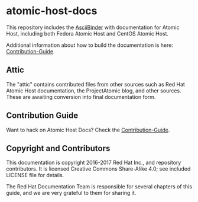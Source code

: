 # atomic-host-docs

This repository includes the [AsciiBinder](http://www.asciibinder.org) with documentation for Atomic Host, including both Fedora Atomic Host and CentOS Atomic Host.

Additional information about how to build the documentation is here: [Contribution-Guide](https://github.com/projectatomic/atomic-host-docs#contribution-guide).

## Attic

The "attic" contains contributed files from other sources such as Red Hat Atomic Host documentation, the ProjectAtomic blog, and other sources.  These are awaiting conversion into final documentation form.

## Contribution Guide

Want to hack on Atomic Host Docs? Check the [Contribution-Guide](https://github.com/projectatomic/atomic-host-docs/blob/master/contribution/contribution_guide.adoc).

## Copyright and Contributors

This documentation is copyright 2016-2017 Red Hat Inc., and repository contributors.  It is licensed Creative Commons Share-Alike 4.0; see included LICENSE file for details.

The Red Hat Documentation Team is responsible for several chapters of this guide, and we are very grateful to them for sharing it.
